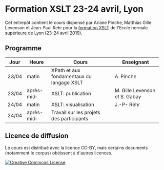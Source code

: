 # Formation XSLT 23-24 avril, Lyon

Cet entrepôt contient le cours dispensé par Ariane Pinche, Matthias Gille Levenson et Jean-Paul Rehr pour la [formation XSLT](https://cosme.hypotheses.org/1117) de l'Ecole normale supérieure de Lyon (23-24 avril 2019).

## Programme


| Jour | Heure | Cours | Enseignant |
|---|---|---|---|
| 23/04 | matin | XPath et aux fondamentaux du langage XSLT | A. Pinche |
| 23/04 | après-midi | XSLT: publication | M. Gille Levenson et S. Gabay |
| 24/04 | matin | XSLT: visualisation | J.-P- Rehr |
| 24/04 | après-midi | Travail sur les projets des participants |  |


## Licence de diffusion

Le cours est distribué avec la licence CC-BY, mais certains documents (notamment le corpus) obéissent à d'autres licences.


<a rel="license" href="https://creativecommons.org/licenses/by/2.0"><img alt="Creative Commons License" style="border-width:0" src="https://i.creativecommons.org/l/by/2.0/88x31.png" /></a><br />

